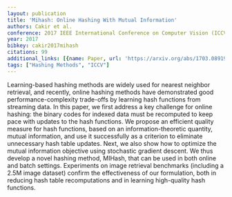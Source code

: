 ```yaml
---
layout: publication
title: 'Mihash: Online Hashing With Mutual Information'
authors: Cakir et al.
conference: 2017 IEEE International Conference on Computer Vision (ICCV)
year: 2017
bibkey: cakir2017mihash
citations: 99
additional_links: [{name: Paper, url: 'https://arxiv.org/abs/1703.08919'}]
tags: ["Hashing Methods", "ICCV"]
---
```

Learning-based hashing methods are widely used for nearest neighbor
retrieval, and recently, online hashing methods have demonstrated good
performance-complexity trade-offs by learning hash functions from streaming
data. In this paper, we first address a key challenge for online hashing: the
binary codes for indexed data must be recomputed to keep pace with updates to
the hash functions. We propose an efficient quality measure for hash functions,
based on an information-theoretic quantity, mutual information, and use it
successfully as a criterion to eliminate unnecessary hash table updates. Next,
we also show how to optimize the mutual information objective using stochastic
gradient descent. We thus develop a novel hashing method, MIHash, that can be
used in both online and batch settings. Experiments on image retrieval
benchmarks (including a 2.5M image dataset) confirm the effectiveness of our
formulation, both in reducing hash table recomputations and in learning
high-quality hash functions.